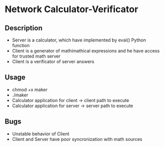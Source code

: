 # Network Calculator-Verificator

## Description
- Server is a calculator, which have implemented by eval() Python function
- Client is a generator of mathimathical expressions and he have access for trusted math server
- Client is a verificator of server answers

## Usage 
 - chmod +x maker
 - ./maker
 - Calculator application for client -> client path to execute
 - Calculator application for server -> server path to execute

## Bugs
 - Unstable behavior of Client
 - Client and Server have poor syncronization with math sources
